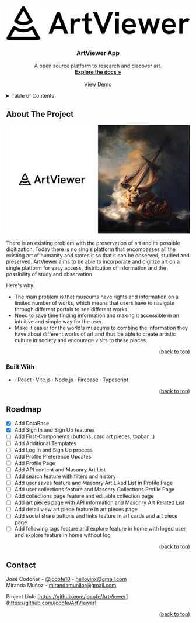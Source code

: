 <!-- Improved compatibility of back to top link: See: https://github.com/othneildrew/Best-README-Template/pull/73 -->

<a name="readme-top"></a>

<!-- PROJECT LOGO -->
<br />
<div align="center">
  <a href="https://github.com/jocofe/ArtViewer">
    <img src="./src\assets\Logotype.svg" alt="Logo">
  </a>

  <h3 align="center">ArtViewer App</h3>

  <p align="center">
    A open source platform to research and discover art.
    <br />
    <a href="https://github.com/jocofe/ArtViewer"><strong>Explore the docs »</strong></a>
    <br />
    <br />
    <a href="https://art-viewer-self.vercel.app/">View Demo</a>
  </p>
</div>

<!-- TABLE OF CONTENTS -->
<details>
  <summary>Table of Contents</summary>
  <ol>
    <li>
      <a href="#about-the-project">About The Project</a>
      <ul>
        <li><a href="#built-with">Built With</a></li>
      </ul>
    </li>
    <li><a href="#roadmap">Roadmap</a></li>
    <li><a href="#contact">Contact</a></li>
  </ol>
</details>

<!-- ABOUT THE PROJECT -->

## About The Project

[![Product Name Screen Shot][product-screenshot]](https://art-viewer-self.vercel.app/)

There is an existing problem with the preservation of art and its possible digitization. Today there is no single platform that encompasses all the existing art of humanity and stores it so that it can be observed, studied and preserved. ArtViewer aims to be able to incorporate and digitize art on a single platform for easy access, distribution of information and the possibility of study and observation.

Here's why:

- The main problem is that museums have rights and information on a limited number of works, which means that users have to navigate through different portals to see different works.
- Need to save time finding information and making it accessible in an intuitive and simple way for the user.
- Make it easier for the world's museums to combine the information they have about different works of art and thus be able to create artistic culture in society and encourage visits to these places.

<p align="right">(<a href="#readme-top">back to top</a>)</p>

### Built With

- · React
  · Vite.js
  · Node.js
  · Firebase
  · Typescript

<p align="right">(<a href="#readme-top">back to top</a>)</p>

<!-- ROADMAP -->

## Roadmap

- [x] Add DataBase
- [x] Add Sign In and Sign Up features
- [ ] Add First-Components (buttons, card art pieces, topbar...)
- [ ] Add Additional Templates
- [ ] Add Log In and Sign Up process
- [ ] Add Profile Preference Updates
- [ ] Add Profile Page
- [ ] Add API content and Masonry Art List
- [ ] Add search feature with filters and history
- [ ] Add user saves feature and Masonry Art Liked List in Profile Page
- [ ] Add user collections feature and Masonry Collections Profile Page
- [ ] Add collections page feature and editable collection page
- [ ] Add art pieces page with API information and Masonry Art Related List
- [ ] Add detail view art piece feature in art pieces page
- [ ] Add social share buttons and links feature in art cards and art piece page
- [ ] Add following tags feature and explore feature in home with loged user and explore feature in home without log

<p align="right">(<a href="#readme-top">back to top</a>)</p>

<!-- CONTACT -->

## Contact

José Codoñer - [@jocofe10](https://twitter.com/jocofe10) - helloyinx@gmail.com <br>
Miranda Muñoz - mirandamunllor@gmail.com

Project Link: [https://github.com/jocofe/ArtViewer](https://github.com/jocofe/ArtViewer)

<p align="right">(<a href="#readme-top">back to top</a>)</p>

<!-- MARKDOWN LINKS & IMAGES -->

[product-screenshot]: ./src/assets/app-screenshot.jpg
